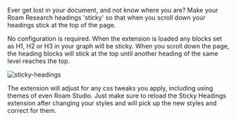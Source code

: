 Ever get lost in your document, and not know where you are? Make your Roam Research headings 'sticky' so that when you scroll down your headings stick at the top of the page.

No configuration is required. When the extension is loaded any blocks set as H1, H2 or H3 in your graph will be sticky. When you scroll down the page, the heading blocks will stick at the top until another heading of the same level reaches the top.

![sticky-headings](https://user-images.githubusercontent.com/6857790/201614328-7db283d0-15f0-41b7-8c6a-3f0e44d48ef7.gif)

The extension will adjust for any css tweaks you apply, including using themes of even Roam Studio. Just make sure to reload the Sticky Headings extension after changing your styles and will pick up the new styles and correct for them.
